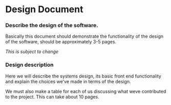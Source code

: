 # Design Document

### Describe the design of the software.

Basically this document should demonstrate the functionality of the design of the software, should be approximately 3-5 pages.

_This is subject to change_

### **Design description**

Here we will describe the systems design, its basic front end functionality and explain the choices we've made in terms of the design. 

We must also make a table for each of us discussing what weve contributed to the project. This can take about 10 pages.